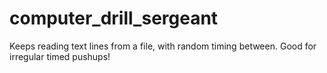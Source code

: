 # computer_drill_sergeant
Keeps reading text lines from a file, with random timing between. Good for irregular timed pushups!
